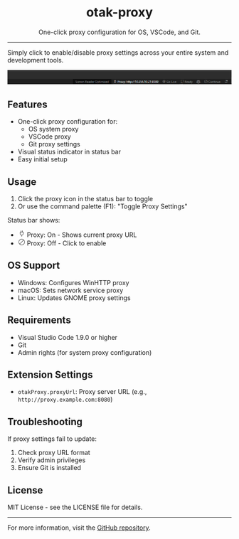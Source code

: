 <p align="center">
  <h1 align="center">otak-proxy</h1>
  <p align="center">One-click proxy configuration for OS, VSCode, and Git.</p>
</p>

---

Simply click to enable/disable proxy settings across your entire system and development tools.

![](images/otak-proxy.png)

## Features

- One-click proxy configuration for:
  - OS system proxy
  - VSCode proxy
  - Git proxy settings
- Visual status indicator in status bar
- Easy initial setup

## Usage

1. Click the proxy icon in the status bar to toggle
2. Or use the command palette (F1): "Toggle Proxy Settings"

Status bar shows:
- ![Proxy On](images/plug.png) Proxy: On - Shows current proxy URL
- ![Proxy Off](images/circle-slash.png) Proxy: Off - Click to enable

## OS Support

- Windows: Configures WinHTTP proxy
- macOS: Sets network service proxy
- Linux: Updates GNOME proxy settings

## Requirements

- Visual Studio Code 1.9.0 or higher
- Git
- Admin rights (for system proxy configuration)

## Extension Settings

* `otakProxy.proxyUrl`: Proxy server URL (e.g., `http://proxy.example.com:8080`)

## Troubleshooting

If proxy settings fail to update:
1. Check proxy URL format
2. Verify admin privileges
3. Ensure Git is installed

## License

MIT License - see the LICENSE file for details.

---

For more information, visit the [GitHub repository](https://github.com/tsuyoshi-otake-system-exe-jp/otak-proxy).